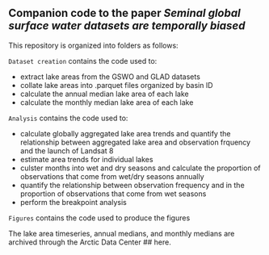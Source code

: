 ## Companion code to the paper *Seminal global surface water datasets are temporally biased* 

This repository is organized into folders as follows:

`Dataset creation` contains the code used to:
  * extract lake areas from the GSWO and GLAD datasets
* collate lake areas into .parquet files organized by basin ID
* calculate the annual median lake area of each lake
* calculate the monthly median lake area of each lake

`Analysis` contains the code used to:
 * calculate globally aggregated lake area trends and quantify the relationship between aggregated lake area and observation frquency and the launch of Landsat 8
* estimate area trends for individual lakes 
* culster months into wet and dry seasons and calculate the proportion of observations that come from wet/dry seasons annually
* quantify the relationship between observation frequency and in the proportion of observations that come from wet seasons
* perform the breakpoint analysis

`Figures` contains the code used to produce the figures

The lake area timeseries, annual medians, and monthly medians are archived through the Arctic Data Center ## here.
